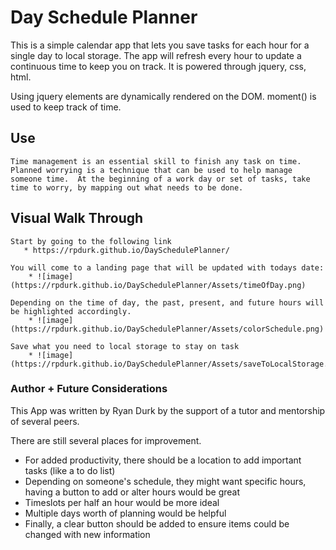 # Day Schedule Planner

This is a simple calendar app that lets you save tasks for each hour for a single day to local storage.  The app will refresh every hour to update a continuous time to keep you on track.  It is powered through jquery, css, html.

Using jquery elements are dynamically rendered on the DOM.  moment() is used to keep track of time.

## Use

```
Time management is an essential skill to finish any task on time.  Planned worrying is a technique that can be used to help manage someone time.  At the beginning of a work day or set of tasks, take time to worry, by mapping out what needs to be done.
```

## Visual Walk Through

```
Start by going to the following link
   * https://rpdurk.github.io/DaySchedulePlanner/

You will come to a landing page that will be updated with todays date:
    * ![image](https://rpdurk.github.io/DaySchedulePlanner/Assets/timeOfDay.png)

Depending on the time of day, the past, present, and future hours will be highlighted accordingly.
    * ![image](https://rpdurk.github.io/DaySchedulePlanner/Assets/colorSchedule.png)

Save what you need to local storage to stay on task
    * ![image](https://rpdurk.github.io/DaySchedulePlanner/Assets/saveToLocalStorage.png)
```

### Author + Future Considerations

This App was written by Ryan Durk by the support of a tutor and mentorship of several peers. 

There are still several places for improvement.

* For added productivity, there should be a location to add important tasks (like a to do list)
* Depending on someone's schedule, they might want specific hours, having a button to add or alter hours would be great
* Timeslots per half an hour would be more ideal
* Multiple days worth of planning would be helpful
* Finally, a clear button should be added to ensure items could be changed with new information